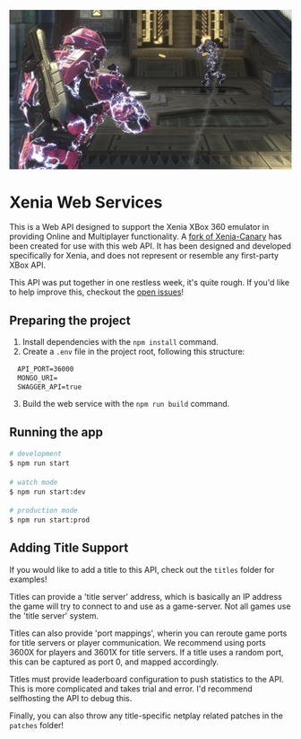 ![hero](hero.jpg)
# Xenia Web Services

This is a Web API designed to support the Xenia XBox 360 emulator in providing Online and Multiplayer functionality. A [fork of Xenia-Canary](https://github.com/craftycodie/xenia-canary-netplay) has been created for use with this web API.
It has been designed and developed specifically for Xenia, and does not represent or resemble any first-party XBox API.

This API was put together in one restless week, it's quite rough. If you'd like to help improve this, checkout the [open issues](https://github.com/craftycodie/Xenia-WebServices/issues)!


## Preparing the project

1. Install dependencies with the `npm install` command.
2. Create a `.env` file in the project root, following this structure:

```env
  API_PORT=36000
  MONGO_URI=
  SWAGGER_API=true
```

3. Build the web service with the `npm run build` command.

## Running the app

```bash
# development
$ npm run start

# watch mode
$ npm run start:dev

# production mode
$ npm run start:prod
```

## Adding Title Support

If you would like to add a title to this API, check out the `titles` folder for examples!

Titles can provide a 'title server' address, which is basically an IP address the game will try to connect to and use as a game-server. Not all games use the 'title server' system.

Titles can also provide 'port mappings', wherin you can reroute game ports for title servers or player communication. We recommend using ports 3600X for players and 3601X for title servers. If a title uses a random port, this can be captured as port 0, and mapped accordingly.

Titles must provide leaderboard configuration to push statistics to the API. This is more complicated and takes trial and error. I'd recommend selfhosting the API to debug this.

Finally, you can also throw any title-specific netplay related patches in the `patches` folder!
